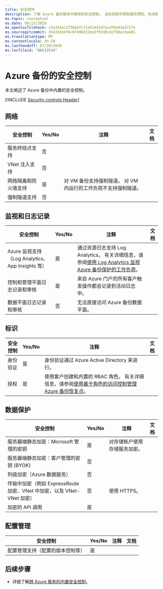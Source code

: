 ```yaml
---
title: 安全控件
description: 了解 Azure 备份服务中使用的安全控制。 这些控制可帮助服务预防、检测和响应安全漏洞。
ms.topic: conceptual
ms.date: 09/23/2019
ms.openlocfilehash: c5a324ac3738abfcf1a51442d7acd78a01e5717e
ms.sourcegitcommit: 3543d3b4f6c6f496d22ea5f97d8cd2700ac9a481
ms.translationtype: MT
ms.contentlocale: zh-CN
ms.lasthandoff: 07/20/2020
ms.locfileid: "86513534"
---
```

# <a name="security-controls-for-azure-backup"></a>Azure 备份的安全控制

本文阐述了 Azure 备份中内置的安全控制。

[!INCLUDE [Security controls Header](../../includes/security-controls-header.md)]

## <a name="network"></a>网络

| 安全控制 | Yes/No | 注释 | 文档
|---|---|--|--|
| 服务终结点支持| 否 |  |  |
| VNet 注入支持| 否 |  |  |
| 网络隔离和防火墙支持| 是 | 对 VM 备份支持强制隧道。 对 VM 内运行的工作负荷不支持强制隧道。 |  |
| 强制隧道支持| 否 |  |  |

## <a name="monitoring--logging"></a>监视和日志记录

| 安全控制 | Yes/No | 注释| 文档
|---|---|--|--|
| Azure 监视支持（Log Analytics、App Insights 等）| 是 | 通过资源日志支持 Log Analytics。 有关详细信息，请参阅[使用 Log Analytics 监视 Azure 备份保护的工作负荷](https://azure.microsoft.com/blog/monitor-all-azure-backup-protected-workloads-using-log-analytics/)。 |  |
| 控制和管理平面日志记录和审核| 是 | 来自 Azure 门户的所有客户触发操作都会记录到活动日志中。 |  |
| 数据平面日志记录和审核| 否 | 无法直接访问 Azure 备份数据平面。  |  |

## <a name="identity"></a>标识

| 安全控制 | Yes/No | 注释| 文档
|---|---|--|--|
| 身份验证| 是 | 身份验证通过 Azure Active Directory 来进行。 |  |
| 授权| 是 | 使用客户创建和内置的 RBAC 角色。 有关详细信息，请参阅[使用基于角色的访问控制管理 Azure 备份恢复点](./backup-rbac-rs-vault.md)。 |  |

## <a name="data-protection"></a>数据保护

| 安全控制 | Yes/No | 注释 | 文档
|---|---|--|--|
| 服务器端静态加密：Microsoft 管理的密钥 | 是 | 对存储帐户使用存储服务加密。 |  |
| 服务器端静态加密：客户管理的密钥 (BYOK) | 否 |  |  |
| 列级加密（Azure 数据服务）| 否 |  |  |
| 传输中加密（例如 ExpressRoute 加密、VNet 中加密，以及 VNet-VNet 加密）| 否 | 使用 HTTPS。 |  |
| 加密的 API 调用| 是 |  |  |

## <a name="configuration-management"></a>配置管理

| 安全控制 | Yes/No | 注释| 文档
|---|---|--|--|
| 配置管理支持（配置的版本控制等）| 是|  |  |

## <a name="next-steps"></a>后续步骤

- 详细了解[跨 Azure 服务的内置安全控制](../security/fundamentals/security-controls.md)。

